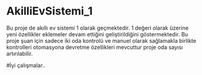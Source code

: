 # AkilliEvSistemi_1
Bu proje de akıllı ev sistemi 1 olarak geçmektedir. 1 değeri olarak üzerine
yeni özellikler eklemeler devam ettiğini geliştirildiğini göstermektedir.
Bu proje şuan için sadece iki oda kontrolü ve manuel olarak sağlamakla birlikte
kontrolleri otomasyona devretme özellikleri mevcuttur proje oda sayısı artırılabilir.

#İyi çalışmalar..
